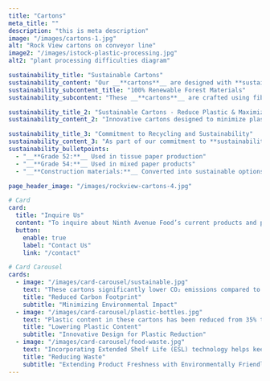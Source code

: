 ```yaml
---
title: "Cartons"
meta_title: ""
description: "this is meta description"
image: "/images/cartons-1.jpg"
alt: "Rock View cartons on conveyor line"
image2: "/images/istock-plastic-processing.jpg"
alt2: "plant processing difficulties diagram"

sustainability_title: "Sustainable Cartons"
sustainability_content: "Our __**cartons**__ are designed with **sustainability** in mind, minimizing environmental impact while maintaining product quality. Crafted from __**100% recyclable**__ and **renewable** forest fibers, they offer an eco-conscious choice for both brands and consumers."
sustainability_subcontent_title: "100% Renewable Forest Materials"
sustainability_subcontent: "These __**cartons**__ are crafted using fibers sourced solely from **renewable**, certified forests, ensuring **responsible** forestry practices. Each carton is available with __**Forest Stewardship Council (FSC)**__ and Sustainable __**Forestry Initiative (SFI)**__ certifications, offering assurance of environmentally responsible sourcing."

sustainability_title_2: "Sustainable Cartons - Reduce Plastic & Maximize Freshness"
sustainability_content_2: "Innovative cartons designed to minimize plastic and extend product freshness sustainably"

sustainability_title_3: "Commitment to Recycling and Sustainability"
sustainability_content_3: "As part of our commitment to **sustainability**, we choose cartons that are **fully recyclable** and contribute to diverse recycling streams. While FDA regulations currently limit the use of recycled fiber in liquid food packaging, our __**cartons**__ are designed for **maximum recyclability**, supporting efforts to **repurpose** materials effectively, including:"
sustainability_bulletpoints:
  - "__**Grade 52:**__ Used in tissue paper production"
  - "__**Grade 54:**__ Used in mixed paper products"
  - "__**Construction materials:**__ Converted into sustainable options like roof tiles and wall boards"

page_header_image: "/images/rockview-cartons-4.jpg"

# Card
card:
  title: "Inquire Us"
  content: "To inquire about Ninth Avenue Food’s current products and packaging capabilities for dairy alternatives, creamers, dairy beverages, and seasonal items, please Contact Us."
  button:
    enable: true
    label: "Contact Us"
    link: "/contact"

# Card Carousel
cards:
  - image: "/images/card-carousel/sustainable.jpg"
    text: "These cartons significantly lower CO₂ emissions compared to traditional packaging, making them a more sustainable choice for liquid food products"
    title: "Reduced Carbon Footprint"
    subtitle: "Minimizing Environmental Impact"
  - image: "/images/card-carousel/plastic-bottles.jpg"
    text: "Plastic content in these cartons has been reduced from 35% to under 20% maximizing the use of renewable natural fibers"
    title: "Lowering Plastic Content"
    subtitle: "Innovative Design for Plastic Reduction"
  - image: "/images/card-carousel/food-waste.jpg"
    text: "Incorporating Extended Shelf Life (ESL) technology helps keep products fresher longer and reduces food waste"
    title: "Reducing Waste"
    subtitle: "Extending Product Freshness with Environmentally Friendly Technology"
---
```

